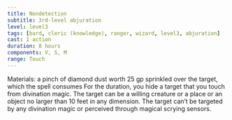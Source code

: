 ```yaml
---
title: Nondetection
subtitle: 3rd-level abjuration
level: level3
tags: [bard, cleric (knowledge), ranger, wizard, level3, abjuration]
cast: 1 action
duration: 8 hours
components: V, S, M
range: Touch
---
```

Materials: a pinch of diamond dust worth 25 gp sprinkled over the target, which the spell consumes
For the duration, you hide a target that you touch from divination magic. The target can be a willing creature or a place or an object no larger than 10 feet in any dimension. The target can’t be targeted by any divination magic or perceived through magical scrying sensors.